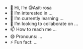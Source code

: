 - 👋 Hi, I’m @Asit-rosa
- 👀 I’m interested in ...
- 🌱 I’m currently learning ...
- 💞️ I’m looking to collaborate on ...
- 📫 How to reach me ...
- 😄 Pronouns: ...
- ⚡ Fun fact: ...

<!---
Asit-rosa/Asit-rosa is a ✨ special ✨ repository because its `README.md` (this file) appears on your GitHub profile.
You can click the Preview link to take a look at your changes.
--->
